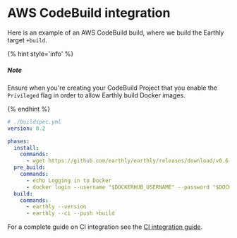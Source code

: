 
# AWS CodeBuild integration

Here is an example of an AWS CodeBuild build, where we build the Earthly target `+build`.

{% hint style='info' %}
##### Note

Ensure when you're creating your CodeBuild Project that you enable the `Privileged` flag
in order to allow Earthly build Docker images.

{% endhint %}

```yml
# ./buildspec.yml
version: 0.2

phases:
  install:
    commands:
      - wget https://github.com/earthly/earthly/releases/download/v0.6.14/earthly-linux-amd64 -O /usr/local/bin/earthly && chmod +x /usr/local/bin/earthly
  pre_build:
    commands:
      - echo Logging in to Docker
      - docker login --username "$DOCKERHUB_USERNAME" --password "$DOCKERHUB_TOKEN"
  build:
    commands:
      - earthly --version
      - earthly --ci --push +build
```

For a complete guide on CI integration see the [CI integration guide](../overview.md).
